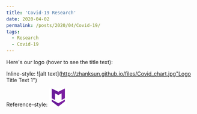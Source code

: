 ```yaml
---
title: 'Covid-19 Research'
date: 2020-04-02
permalink: /posts/2020/04/Covid-19/
tags:
  - Research
  - Covid-19
---
```


Here's our logo (hover to see the title text):

Inline-style:
![alt text](http://zhanksun.github.io/files/Covid_chart.jpg"Logo Title Text 1")

Reference-style:
![alt text][logo]

[logo]: https://github.com/adam-p/markdown-here/raw/master/src/common/images/icon48.png "Logo Title Text 2"
